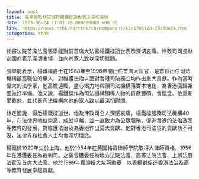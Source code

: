 ```yaml
---
layout: post
title: 張舉能及林定國對楊鐵樑逝世表示深切哀悼
date: 2023-06-24 17:03:48.000000000 +08:00
link: https://news.rthk.hk/rthk/ch/component/k2/1706120-20230624.htm
categories: rthk
---
```


終審法院首席法官張舉能對前首席大法官楊鐵樑逝世表示深切哀痛。律政司司長林定國亦表示深切哀悼，並向其家人致以深切慰問。
 
張舉能表示，楊鐵樑爵士在1988年至1996年間出任首席大法官，是首位出任司法機構最高職位的華人，對維護法治以至對香港司法獨立均作出重大貢獻。作為當時偉大的法學家，他高瞻遠矚，盡心竭力地帶領司法機構落實本地化，為香港回歸祖國做好準備。他又說，楊鐵樑作為司法機構領導人物的貢獻豐碩，會懷念、敬重和愛戴他，並代表司法機構向他的家人致以最深切慰問。

林定國說，得悉楊鐵樑逝世，他及律政司仝人深感哀痛。楊鐵樑服務司法機構40年，在法律界地位崇高，成就卓越，並一直致力為公眾服務，促進香港的法治及高等教育的發展，對維護法治及為香港作出莫大貢獻。他對香港司法界的貢獻功不可沒，法律界和社會人士均會深切懷念。

楊鐵樑1929年生於上海。他於1954年在英國格雷律師學院取得大律師資格，1956年在港獲委任為裁判司。之後曾獲委任為地方法院法官、高等法院法官、上訴法庭法官及首席大法官。他於1999年獲頒授大紫荊勳章，以表揚對促進香港法治及高等教育發展卓越貢獻。
